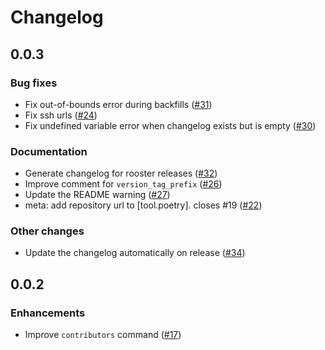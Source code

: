 # Changelog

## 0.0.3

### Bug fixes

- Fix out-of-bounds error during backfills ([#31](https://github.com/zanieb/rooster/pull/31))
- Fix ssh urls ([#24](https://github.com/zanieb/rooster/pull/24))
- Fix undefined variable error when changelog exists but is empty ([#30](https://github.com/zanieb/rooster/pull/30))

### Documentation

- Generate changelog for rooster releases ([#32](https://github.com/zanieb/rooster/pull/32))
- Improve comment for `version_tag_prefix` ([#26](https://github.com/zanieb/rooster/pull/26))
- Update the README warning ([#27](https://github.com/zanieb/rooster/pull/27))
- meta: add repository url to [tool.poetry]. closes #19 ([#22](https://github.com/zanieb/rooster/pull/22))

### Other changes

- Update the changelog automatically on release ([#34](https://github.com/zanieb/rooster/pull/34))

## 0.0.2

### Enhancements

- Improve `contributors` command ([#17](https://github.com/zanieb/rooster/pull/17))
